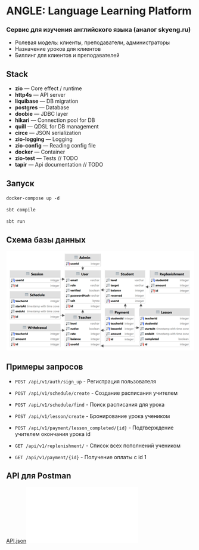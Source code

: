 # ANGLE: Language Learning Platform

### Сервис для изучения английского языка (аналог skyeng.ru)

- Ролевая модель: клиенты, преподаватели, администраторы
- Назначение уроков для клиентов
- Биллинг для клиентов и преподавателей

## Stack
- **zio** — Core effect / runtime
- **http4s** — API server
- **liquibase** — DB migration
- **postgres** — Database
- **doobie** — JDBC layer
- **hikari** — Connection pool for DB
- **quill** — QDSL for DB management
- **circe** — JSON serialization
- **zio-logging** — Logging
- **zio-config** — Reading config file
- **docker** — Container
- **zio-test** — Tests // TODO
- **tapir** — Api documentation // TODO

## Запуск

`docker-compose up -d
`

`sbt compile
`

`sbt run
`

## Схема базы данных

![](\images\database.png)


## Примеры запросов


* `POST /api/v1/auth/sign_up` - Регистрация пользователя

* `POST /api/v1/schedule/create` - Создание расписания учителем

* `POST /api/v1/schedule/find` - Поиск расписания для урока

* `POST /api/v1/lesson/create` - Бронирование урока учеником

* `POST /api/v1/payment/lesson_completed/{id}` - Подтверждение учителем окончания урока id

* `GET /api/v1/replenishment/` - Список всех пополнений учеником

* `GET /api/v1/payment/{id}` - Получение оплаты с id 1


## API для Postman

[API.json![](\API.json)](API.json)